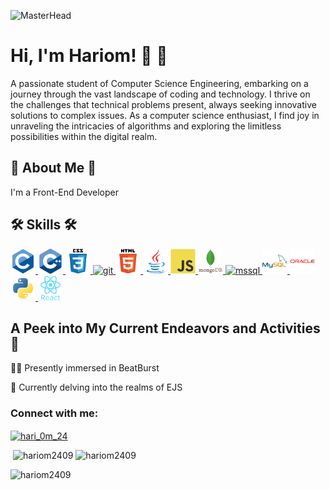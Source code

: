 ![MasterHead](https://media4.giphy.com/media/v1.Y2lkPTc5MGI3NjExMzJzcHN6M3l3Y3UxejRlNXkwZXAyMTZyZHFweXpkY2Y0YXZrdXEydSZlcD12MV9pbnRlcm5hbF9naWZfYnlfaWQmY3Q9Zw/Rpl1sod1vCXK0L2SUN/giphy.gif)

# Hi, I'm Hariom! 👋 👾
A passionate student of Computer Science Engineering, embarking on a journey through the vast landscape of coding and technology. I thrive on the challenges that technical problems present, always seeking innovative solutions to complex issues. As a computer science enthusiast, I find joy in unraveling the intricacies of algorithms and exploring the limitless possibilities within the digital realm.

## 🚀 About Me 🚀
I'm a Front-End Developer

## 🛠 Skills 🛠
<p align="left"> <a href="https://www.cprogramming.com/" target="_blank" rel="noreferrer"> <img src="https://raw.githubusercontent.com/devicons/devicon/master/icons/c/c-original.svg" alt="c" width="40" height="40"/> </a> <a href="https://www.w3schools.com/cpp/" target="_blank" rel="noreferrer"> <img src="https://raw.githubusercontent.com/devicons/devicon/master/icons/cplusplus/cplusplus-original.svg" alt="cplusplus" width="40" height="40"/> </a> <a href="https://www.w3schools.com/css/" target="_blank" rel="noreferrer"> <img src="https://raw.githubusercontent.com/devicons/devicon/master/icons/css3/css3-original-wordmark.svg" alt="css3" width="40" height="40"/> </a> <a href="https://git-scm.com/" target="_blank" rel="noreferrer"> <img src="https://www.vectorlogo.zone/logos/git-scm/git-scm-icon.svg" alt="git" width="40" height="40"/> </a> <a href="https://www.w3.org/html/" target="_blank" rel="noreferrer"> <img src="https://raw.githubusercontent.com/devicons/devicon/master/icons/html5/html5-original-wordmark.svg" alt="html5" width="40" height="40"/> </a> <a href="https://www.java.com" target="_blank" rel="noreferrer"> <img src="https://raw.githubusercontent.com/devicons/devicon/master/icons/java/java-original.svg" alt="java" width="40" height="40"/> </a> <a href="https://developer.mozilla.org/en-US/docs/Web/JavaScript" target="_blank" rel="noreferrer"> <img src="https://raw.githubusercontent.com/devicons/devicon/master/icons/javascript/javascript-original.svg" alt="javascript" width="40" height="40"/> </a> <a href="https://www.mongodb.com/" target="_blank" rel="noreferrer"> <img src="https://raw.githubusercontent.com/devicons/devicon/master/icons/mongodb/mongodb-original-wordmark.svg" alt="mongodb" width="40" height="40"/> </a> <a href="https://www.microsoft.com/en-us/sql-server" target="_blank" rel="noreferrer"> <img src="https://www.svgrepo.com/show/303229/microsoft-sql-server-logo.svg" alt="mssql" width="40" height="40"/> </a> <a href="https://www.mysql.com/" target="_blank" rel="noreferrer"> <img src="https://raw.githubusercontent.com/devicons/devicon/master/icons/mysql/mysql-original-wordmark.svg" alt="mysql" width="40" height="40"/> </a> <a href="https://www.oracle.com/" target="_blank" rel="noreferrer"> <img src="https://raw.githubusercontent.com/devicons/devicon/master/icons/oracle/oracle-original.svg" alt="oracle" width="40" height="40"/> </a> <a href="https://www.python.org" target="_blank" rel="noreferrer"> <img src="https://raw.githubusercontent.com/devicons/devicon/master/icons/python/python-original.svg" alt="python" width="40" height="40"/> </a> <a href="https://reactjs.org/" target="_blank" rel="noreferrer"> <img src="https://raw.githubusercontent.com/devicons/devicon/master/icons/react/react-original-wordmark.svg" alt="react" width="40" height="40"/> </a> </p>

## A Peek into My Current Endeavors and Activities 🫣
👩‍💻 Presently immersed in BeatBurst

🧠 Currently delving into the realms of EJS

<h3 align="left">Connect with me:</h3>
<p align="left">
<a href="https://instagram.com/hari_0m_24" target="blank"><img align="center" src="https://raw.githubusercontent.com/rahuldkjain/github-profile-readme-generator/master/src/images/icons/Social/instagram.svg" alt="hari_0m_24" height="30" width="40" /></a>
</p>

<p>&nbsp;<img align="" src="https://github-readme-stats.vercel.app/api?username=hariom2409&show_icons=true&locale=en" alt="hariom2409" />  <img align="" src="https://github-readme-streak-stats.herokuapp.com/?user=hariom2409&" alt="hariom2409" /></p>

<p><img align="left" src="https://github-readme-stats.vercel.app/api/top-langs?username=hariom2409&show_icons=true&locale=en&layout=compact" alt="hariom2409" /></p>

<p></p>
